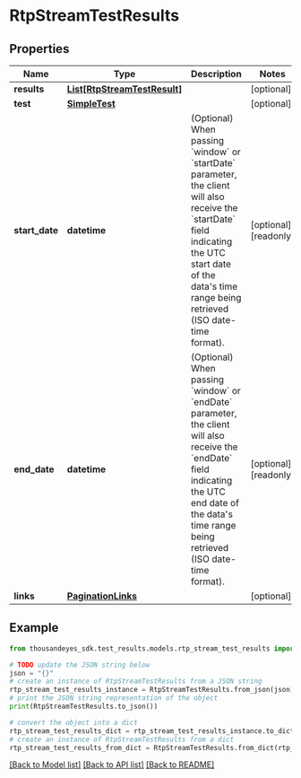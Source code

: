 # RtpStreamTestResults


## Properties

Name | Type | Description | Notes
------------ | ------------- | ------------- | -------------
**results** | [**List[RtpStreamTestResult]**](RtpStreamTestResult.md) |  | [optional] 
**test** | [**SimpleTest**](SimpleTest.md) |  | [optional] 
**start_date** | **datetime** | (Optional) When passing &#x60;window&#x60; or &#x60;startDate&#x60; parameter,  the client will also receive the &#x60;startDate&#x60; field indicating the UTC start date of the data&#39;s time range being retrieved  (ISO date-time format). | [optional] [readonly] 
**end_date** | **datetime** | (Optional) When passing &#x60;window&#x60; or &#x60;endDate&#x60; parameter,  the client will also receive the &#x60;endDate&#x60; field indicating the UTC end date of the data&#39;s time range being retrieved  (ISO date-time format). | [optional] [readonly] 
**links** | [**PaginationLinks**](PaginationLinks.md) |  | [optional] 

## Example

```python
from thousandeyes_sdk.test_results.models.rtp_stream_test_results import RtpStreamTestResults

# TODO update the JSON string below
json = "{}"
# create an instance of RtpStreamTestResults from a JSON string
rtp_stream_test_results_instance = RtpStreamTestResults.from_json(json)
# print the JSON string representation of the object
print(RtpStreamTestResults.to_json())

# convert the object into a dict
rtp_stream_test_results_dict = rtp_stream_test_results_instance.to_dict()
# create an instance of RtpStreamTestResults from a dict
rtp_stream_test_results_from_dict = RtpStreamTestResults.from_dict(rtp_stream_test_results_dict)
```
[[Back to Model list]](../README.md#documentation-for-models) [[Back to API list]](../README.md#documentation-for-api-endpoints) [[Back to README]](../README.md)


